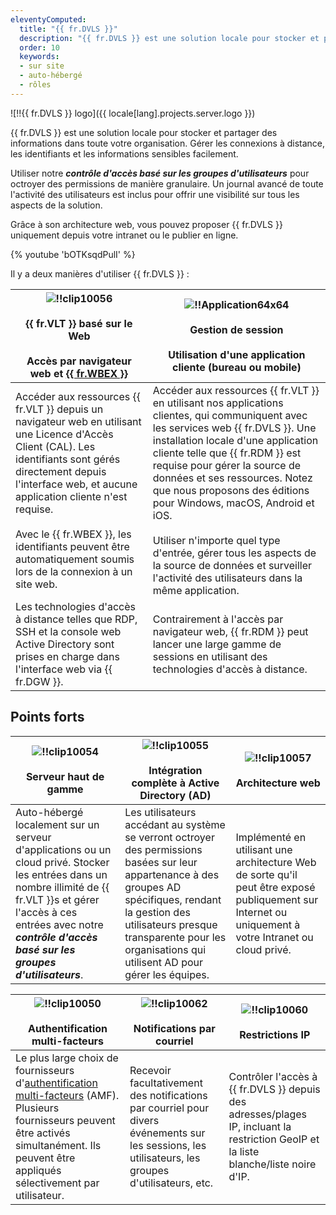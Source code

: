 ```yaml
---
eleventyComputed:
  title: "{{ fr.DVLS }}"
  description: "{{ fr.DVLS }} est une solution locale pour stocker et partager des informations dans toute votre organisation. Gérer les connexions à distance, les identifiants et les informations sensibles facilement."
  order: 10
  keywords:
  - sur site
  - auto-hébergé
  - rôles
---
```

![!!{{ fr.DVLS }} logo]({{ locale[lang].projects.server.logo }})

{{ fr.DVLS }} est une solution locale pour stocker et partager des informations dans toute votre organisation. Gérer les connexions à distance, les identifiants et les informations sensibles facilement.

Utiliser notre ***contrôle d'accès basé sur les groupes d'utilisateurs*** pour octroyer des permissions de manière granulaire. Un journal avancé de toute l'activité des utilisateurs est inclus pour offrir une visibilité sur tous les aspects de la solution.

Grâce à son architecture web, vous pouvez proposer {{ fr.DVLS }} uniquement depuis votre intranet ou le publier en ligne.

{% youtube 'bOTKsqdPulI' %}

Il y a deux manières d'utiliser {{ fr.DVLS }} :

| ![!!clip10056](https://cdnweb.devolutions.net/docs/docs_en_server_clip10056.png)<br><br>**{{ fr.VLT }} basé sur le Web**<br><br>Accès par navigateur web et [{{ fr.WBEX }}](/workspace/workspace-browser-extension/) | ![!!Application64x64](https://cdnweb.devolutions.net/docs/docs_common_Application64x64.png)<br><br>**Gestion de session**<br><br>Utilisation d'une application cliente (bureau ou mobile) |
| --- | --- |
| Accéder aux ressources {{ fr.VLT }} depuis un navigateur web en utilisant une Licence d'Accès Client (CAL). Les identifiants sont gérés directement depuis l'interface web, et aucune application cliente n'est requise.<br><br>Avec le {{ fr.WBEX }}, les identifiants peuvent être automatiquement soumis lors de la connexion à un site web. | Accéder aux ressources {{ fr.VLT }} en utilisant nos applications clientes, qui communiquent avec les services web {{ fr.DVLS }}. Une installation locale d'une application cliente telle que {{ fr.RDM }} est requise pour gérer la source de données et ses ressources. Notez que nous proposons des éditions pour Windows, macOS, Android et iOS.<br><br>Utiliser n'importe quel type d'entrée, gérer tous les aspects de la source de données et surveiller l'activité des utilisateurs dans la même application. |
| Les technologies d'accès à distance telles que RDP, SSH et la console web Active Directory sont prises en charge dans l'interface web via {{ fr.DGW }}. | Contrairement à l'accès par navigateur web, {{ fr.RDM }} peut lancer une large gamme de sessions en utilisant des technologies d'accès à distance. |

## Points forts

| ![!!clip10054](https://cdnweb.devolutions.net/docs/docs_en_server_clip10054.png)<br><br>**Serveur haut de gamme** | ![!!clip10055](https://cdnweb.devolutions.net/docs/docs_en_server_clip10055.png)<br><br>**Intégration complète à Active Directory (AD)** | ![!!clip10057](https://cdnweb.devolutions.net/docs/docs_en_server_clip10057.png)<br><br>Architecture web |
| --- | --- | --- |
| Auto-hébergé localement sur un serveur d'applications ou un cloud privé. Stocker les entrées dans un nombre illimité de {{ fr.VLT }}s et gérer l'accès à ces entrées avec notre ***contrôle d'accès basé sur les groupes d'utilisateurs***. | Les utilisateurs accédant au système se verront octroyer des permissions basées sur leur appartenance à des groupes AD spécifiques, rendant la gestion des utilisateurs presque transparente pour les organisations qui utilisent AD pour gérer les équipes. | Implémenté en utilisant une architecture Web de sorte qu'il peut être exposé publiquement sur Internet ou uniquement à votre Intranet ou cloud privé. |

| ![!!clip10050](https://cdnweb.devolutions.net/docs/docs_en_server_clip10050.png)<br><br>**Authentification multi-facteurs** | ![!!clip10062](https://cdnweb.devolutions.net/docs/docs_en_server_clip10062.png)<br><br>**Notifications par courriel** | ![!!clip10060](https://cdnweb.devolutions.net/docs/docs_en_server_clip10060.png)<br><br>**Restrictions IP** |
| --- | --- | --- |
| Le plus large choix de fournisseurs d'[authentification multi-facteurs](/server/web-interface/administration/configuration/server-settings/security/two-factor/) (AMF). Plusieurs fournisseurs peuvent être activés simultanément. Ils peuvent être appliqués sélectivement par utilisateur. | Recevoir facultativement des notifications par courriel pour divers événements sur les sessions, les utilisateurs, les groupes d'utilisateurs, etc. | Contrôler l'accès à {{ fr.DVLS }} depuis des adresses/plages IP, incluant la restriction GeoIP et la liste blanche/liste noire d'IP. |